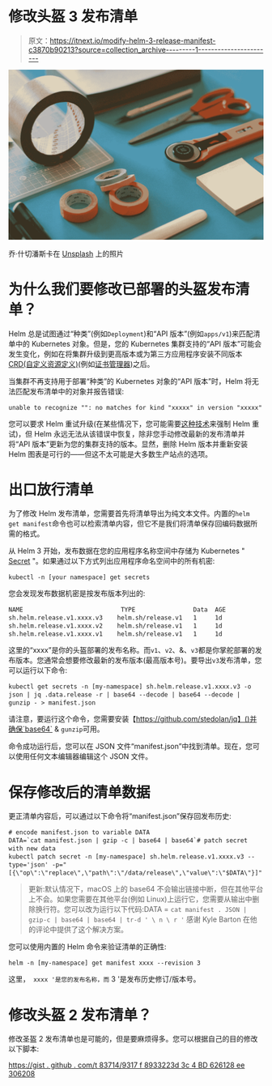# 修改头盔 3 发布清单

> 原文：<https://itnext.io/modify-helm-3-release-manifest-c3870b90213?source=collection_archive---------1----------------------->

![](img/4e8546a5e03b1553b1e454a8e8f0d867.png)

乔·什切潘斯卡在 [Unsplash](https://unsplash.com?utm_source=medium&utm_medium=referral) 上的照片

# 为什么我们要修改已部署的头盔发布清单？

Helm 总是试图通过“种类”(例如`Deployment`)和“API 版本”(例如`apps/v1`)来匹配清单中的 Kubernetes 对象。但是，您的 Kubernetes 集群支持的“API 版本”可能会发生变化，例如在将集群升级到更高版本或为第三方应用程序安装不同版本 [CRD(自定义资源定义)](https://kubernetes.io/docs/tasks/extend-kubernetes/custom-resources/custom-resource-definitions/)(例如[证书管理器](https://cert-manager.io/docs/installation/kubernetes/))之后。

当集群不再支持用于部署“种类”的 Kubernetes 对象的“API 版本”时，Helm 将无法匹配发布清单中的对象并报告错误:

```
unable to recognize "": no matches for kind "xxxxx" in version "xxxxx"
```

您可以要求 Helm 重试升级(在某些情况下，您可能需要[这种技术](https://medium.com/@t83714/how-to-fix-helm-upgrade-error-has-no-deployed-releases-mystery-3dd67b2eb126)来强制 Helm 重试)，但 Helm 永远无法从该错误中恢复，除非您手动修改最新的发布清单并将“API 版本”更新为您的集群支持的版本。显然，删除 Helm 版本并重新安装 Helm 图表是可行的——但这不太可能是大多数生产站点的选项。

# 出口放行清单

为了修改 Helm 发布清单，您需要首先将清单导出为纯文本文件。内置的`helm get manifest`命令也可以检索清单内容，但它不是我们将清单保存回编码数据所需的格式。

从 Helm 3 开始，发布数据在您的应用程序名称空间中存储为 Kubernetes " [Secret](https://kubernetes.io/docs/concepts/configuration/secret/) "。如果通过以下方式列出应用程序命名空间中的所有机密:

```
kubectl -n [your namespace] get secrets
```

您会发现发布数据机密是按发布版本列出的:

```
NAME                           TYPE                Data  AGE
sh.helm.release.v1.xxxx.v3    helm.sh/release.v1   1     1d
sh.helm.release.v1.xxxx.v2    helm.sh/release.v1   1     1d
sh.helm.release.v1.xxxx.v1    helm.sh/release.v1   1     1d
```

这里的“xxxx”是你的头盔部署的发布名称。而`v1`、`v2`、&、`v3`都是你掌舵部署的发布版本。您通常会想要修改最新的发布版本(最高版本号)。要导出`v3`发布清单，您可以运行以下命令:

```
kubectl get secrets -n [my-namespace] sh.helm.release.v1.xxxx.v3 -o json | jq .data.release -r | base64 --decode | base64 --decode | gunzip - > manifest.json
```

请注意，要运行这个命令，您需要安装【https://github.com/stedolan/jq】()并确保`base64` & `gunzip`可用。

命令成功运行后，您可以在 JSON 文件“manifest.json”中找到清单。现在，您可以使用任何文本编辑器编辑这个 JSON 文件。

# 保存修改后的清单数据

更正清单内容后，可以通过以下命令将“manifest.json”保存回发布历史:

```
# encode manifest.json to variable DATA
DATA=`cat manifest.json | gzip -c | base64 | base64`# patch secret with new data
kubectl patch secret -n [my-namespace] sh.helm.release.v1.xxxx.v3 --type='json' -p="[{\"op\":\"replace\",\"path\":\"/data/release\",\"value\":\"$DATA\"}]"
```

> 更新:默认情况下，macOS 上的 base64 不会输出链接中断，但在其他平台上不会。如果您需要在其他平台(例如 Linux)上运行它，您需要从输出中删除换行符。您可以改为运行以下代码:DATA = ` cat manifest . JSON | gzip-c | base64 | base64 | tr-d ' \ n \ r ' `
> 感谢 Kyle Barton 在他的评论中提供了这个解决方案。

您可以使用内置的 Helm 命令来验证清单的正确性:

```
helm -n [my-namespace] get manifest xxxx --revision 3
```

这里，` xxxx '是您的发布名称，而` 3 '是发布历史修订/版本号。

# 修改头盔 2 发布清单？

修改圣盔 2 发布清单也是可能的，但是要麻烦得多。您可以根据自己的目的修改以下脚本:

[https://gist . github . com/t 83714/9317 f 8933223d 3c 4 BD 626128 ee 306208](https://gist.github.com/t83714/9317f8933223d3c4bd626128ee306208)
